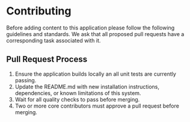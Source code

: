 # Contributing

Before adding content to this application please follow the following guidelines and standards. We ask that all proposed pull requests have a corresponding task associated with it.

## Pull Request Process
1. Ensure the application builds locally an all unit tests are currently passing.
2. Update the README.md with new installation instructions, dependencies, or known limitations of this system.
3. Wait for all quality checks to pass before merging.
4. Two or more core contributors must approve a pull request before merging.